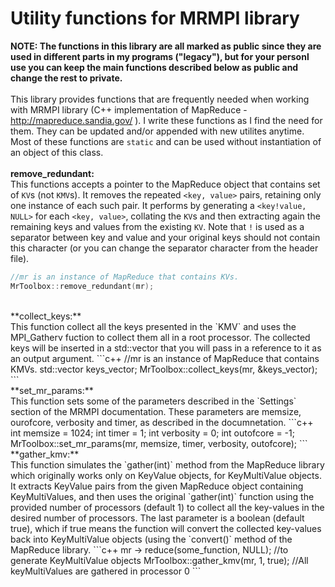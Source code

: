 Utility functions for MRMPI library
=============
**NOTE: The functions in this library are all marked as public since they are used in different parts in my programs ("legacy"), but for your personl use you can keep the main functions described below as public and change the rest to private.**</br>
</br>
This library provides functions that are frequently needed when working with MRMPI library (C++ implementation of MapReduce - http://mapreduce.sandia.gov/ ). I write these functions as I find the need for them. They can be updated and/or appended with new utilites anytime. Most of these functions are `static` and can be used without instantiation of an object of this class.</br>
</br>
**remove_redundant:**</br>
This functions accepts a pointer to the MapReduce object that contains set of `KV`s (not `KMV`s). It removes the repeated `<key, value>` pairs, retaining only one instance of each such pair. It performs by generating a `<key!value, NULL>` for each `<key, value>`, collating the `KV`s and then extracting again the remaining keys and values from the existing `KV`. Note that `!` is used as a separator between key and value and your original keys should not contain this character (or you can change the separator character from the header file).
```c++
//mr is an instance of MapReduce that contains KVs.
MrToolbox::remove_redundant(mr);
```
</br>
**collect_keys:**</br>
This function collect all the keys presented in the `KMV` and uses the MPI_Gatherv fuction to collect them all in a root processor. The collected keys will be inserted in a std::vector<char> that you will pass in a reference to it as an output argument.
```c++
//mr is an instance of MapReduce that contains KMVs.
std::vector<char> keys_vector;
MrToolbox::collect_keys(mr, &keys_vector);
```
</br>
**set_mr_params:**</br>
This function sets some of the parameters described in the `Settings` section of the MRMPI documentation. These parameters are memsize, ourofcore, verbosity and timer, as described in the documnetation.
```c++
int memsize = 1024;
int timer = 1;
int verbosity = 0;
int outofcore = -1;
MrToolbox::set_mr_params(mr, memsize, timer, verbosity, outofcore);
```
</br>
**gather_kmv:**</br>
This function simulates the `gather(int)` method from the MapReduce library which originally works only on KeyValue objects, for KeyMultiValue objects. It extracts KeyValue pairs from the given MapReduce object containing KeyMultiValues, and then uses the original `gather(int)` function using the provided number of processors (default 1) to collect all the key-values in the desired number of processors. The last parameter is a boolean (default true), which if true means the function will convert the collected key-values back into KeyMultiValue objects (using the `convert()` method of the MapReduce library.
```c++
mr -> reduce(some_function, NULL); //to generate KeyMultiValue objects
MrToolbox::gather_kmv(mr, 1, true);
//All keyMultiValues are gathered in processor 0
```
